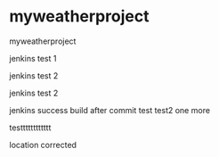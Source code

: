 myweatherproject
================

myweatherproject

jenkins test 1

jenkins test 2

jenkins test 2

jenkins success build after commit
test
test2
one more

testttttttttttt

location corrected
